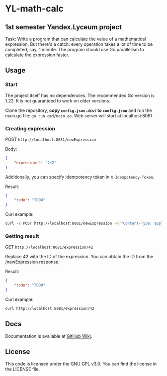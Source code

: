 # YL-math-calc
## 1st semester Yandex.Lyceum project

Task: Write a program that can calculate the value of a mathematical expression. But there's a catch: every operation takes a lot of time to be completed, say, 1 minute. The program should use Go parallelism to calculate the expression faster.

## Usage
### Start
The project itself has no dependencies. The recommended Go version is 1.22. It is not guaranteed to work on older versions.

Clone the repository, **copy `config.json.dist` to `config.json`** and run the main.go file: `go run cmd/main.go`. Web server will start at localhost:8081.

### Creating expression
POST `http://localhost:8081/newExpression`

Body:
```json
{
    "expression": "2+2"
}
```

Additionally, you can specify idempotency token in `X-Idempotency-Token`.

Result:

```json
{
    "todo": "TODO"
}
```

Curl example:
```bash
curl -X POST http://localhost:8081/newExpression -H "Content-Type: application/json" -d "{\"expression\": \"2+2\"}"
```

### Getting result
GET `http://localhost:8081/expression/42`

Replace 42 with the ID of the expression. You can obtain the ID from the /newExpression response.

Result:

```json
{
    "todo": "TODO"
}
```

Curl example:
```bash
curl http://localhost:8081/expression/42
```

## Docs
Documentation is available at [GitHub Wiki](https://github.com/iamnalinor/YL-math-calc/wiki/Docs).

## License
This code is licensed under the GNU GPL v3.0. You can find the license in the LICENSE file.